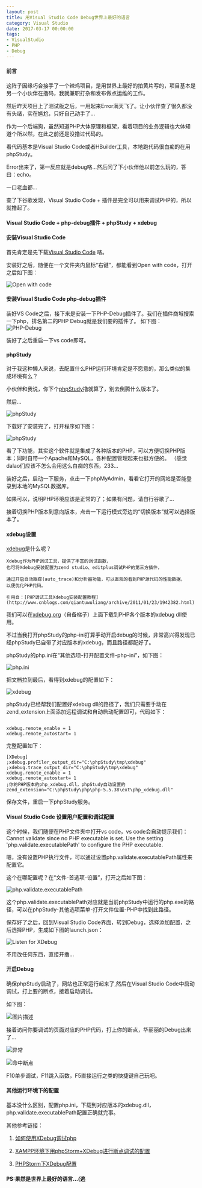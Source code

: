 ```yaml
---
layout: post
title: 用Visual Studio Code Debug世界上最好的语言
category: Visual Studio
date: 2017-03-17 00:00:00
tags:
- VisualStudio
- PHP
- Debug
---
```


#### 前言
这阵子因缘巧合接手了一个辣鸡项目，是用世界上最好的拍黄片写的，项目基本是另一个小伙伴在撸码，我就兼职打杂和发布做点运维的工作。

然后昨天项目上了测试版之后，一用起来Error满天飞了。让小伙伴查了很久都没有头绪，实在尴尬，只好自己动手了...

作为一个后端狗，虽然知道PHP大体原理和框架，看着项目的业务逻辑也大体知道个所以然，在此之前还是没撸过代码的。

看代码基本是Visual Studio Code或者HBuilder工具，本地跑代码很白痴的在用phpStudy。

Error出来了，第一反应就是debug咯...然后问了下小伙伴他以前怎么玩的，答曰：echo。

一口老血都...

查了下谷歌发现，Visual Studio Code + 插件是完全可以用来调试PHP的，所以就撸起了。


#### Visual Studio Code + php-debug插件 + phpStudy + xdebug

#### 安装Visual Studio Code

首先肯定是先下载[Visual Studio Code](http://code.visualstudio.com/) 咯。

安装好之后，随便在一个文件夹内鼠标“右键”，都能看到Open with code，打开之后如下图：

![Open with code](http://7xread.com1.z0.glb.clouddn.com/b1cee12e-6215-4f04-9dea-3721400e238b)

#### 安装Visual Studio Code php-debug插件
装好VS Code之后，接下来是安装一下PHP-Debug插件了。我们在插件商城搜索一下php，排名第二的PHP Debug就是我们要的插件了。
如下图：
![PHP-Debug](http://7xread.com1.z0.glb.clouddn.com/3f798ea9-bba9-4768-9f58-14257ddc1999)

装好了之后重启一下vs code即可。

#### phpStudy
对于我这种懒人来说，去配置什么PHP运行环境肯定是不愿意的，那么类似的集成环境有么？

小伙伴和我说，你下个[phpStudy](http://www.phpstudy.net/)撸就算了，别去倒腾什么版本了。

然后...

![phpStudy](http://7xread.com1.z0.glb.clouddn.com/6c8ea274-9da5-4168-ba80-f6a0f6e173c3)

下载好了安装完了，打开程序如下图：

![phpStudy](http://7xread.com1.z0.glb.clouddn.com/7d2d12e2-783f-4402-8900-0315905c6948)

看了下功能，其实这个软件就是集成了各种版本的PHP，可以方便切换PHP版本；同时自带一个Apache和MySQL，各种配置管理起来也挺方便的。
（感觉dalao们应该不怎么会用这么白痴的东西，233...

装好之后，启动一下服务，点击一下phpMyAdmin，看看它打开的网站是否能登录到本地的MySQL数据库。

如果可以，说明PHP环境应该是正常的了；如果有问题，请自行谷歌了...

接着切换PHP版本到意向版本，点击一下运行模式旁边的“切换版本”就可以选择版本了。

#### xdebug设置
[xdebug](https://xdebug.org/)是什么呢？
```
Xdebug作为PHP调试工具，提供了丰富的调试函数，
也可将Xdebug安装配置为zend studio、editplus调试PHP的第三方插件，

通过开启自动跟踪(auto_trace)和分析器功能，可以直观的看到PHP源代码的性能数据，
以便优化PHP代码。

引用自：[PHP调试工具Xdebug安装配置教程]
(http://www.cnblogs.com/qiantuwuliang/archive/2011/01/23/1942382.html)

```
我们可以在[xdebug.org](https://xdebug.org/)（自备梯子）上面下载到PHP各个版本的xdebug dll使用。

不过当我打开phpStudy的php-ini打算手动开启debug的时候，非常高兴得发现已经phpStudy已自带了对应版本的xdebug，而且路径都配好了。

phpStudy的php.ini在“其他选项-打开配置文件-php-ini”，如下图：

![php.ini](http://7xread.com1.z0.glb.clouddn.com/76b103cd-399c-4bce-a716-098adbd4d212)

把文档拉到最后，看得到xdebug的配置如下：

![xdebug](http://7xread.com1.z0.glb.clouddn.com/00285d82-f76f-4fd8-8ba6-f429de194809)

phpStudy已经帮我们配置好xdebug dll的路径了，我们只需要手动在zend_extension上面添加远程调试和自动启动配置即可，代码如下：

```

xdebug.remote_enable = 1
xdebug.remote_autostart= 1

```


完整配置如下：
```
[XDebug]
;xdebug.profiler_output_dir="C:\phpStudy\tmp\xdebug"
;xdebug.trace_output_dir="C:\phpStudy\tmp\xdebug"
xdebug.remote_enable = 1
xdebug.remote_autostart= 1
;你的PHP版本的php_xdebug.dll，phpStudy自动设置的
zend_extension="C:\phpStudy\php\php-5.5.38\ext\php_xdebug.dll"
```


保存文件，重启一下phpStudy服务。


#### Visual Studio Code 设置用户配置和调试配置

这个时候，我们随便在PHP文件夹中打开vs code，vs code会自动提示我们：Cannot validate since no PHP executable is set. Use the setting 'php.validate.executablePath' to configure the PHP executable.

嗯，没有设置PHP执行文件，可以通过设置php.validate.executablePath属性来配置它。

这个在哪配置呢？在“文件-首选项-设置”，打开之后如下图：


![php.validate.executablePath](http://7xread.com1.z0.glb.clouddn.com/df4428e9-9ef2-435a-a5f5-ae8bade00a39)

这个php.validate.executablePath对应就是当前phpStudy中运行的php.exe的路径，可以在phpStudy-其他选项菜单-打开文件位置-PHP中找到此路径。

保存好了之后，回到Visual Studio Code界面，转到Debug，选择添加配置，之后选择PHP，生成如下图的launch.json：

![Listen for XDebug](http://7xread.com1.z0.glb.clouddn.com/e1b74467-9142-4a2f-bf5e-89aa2c2e0127)


不用改任何东西，直接开撸...

#### 开启Debug

确保phpStudy启动了，网站也正常运行起来了,然后在Visual Studio Code中启动调试，打上要的断点，接着启动调试。

如下图：

![图片描述](http://7xread.com1.z0.glb.clouddn.com/7ac86cce-edc6-49a6-abb6-44f74c55a027)

接着访问你要调试的页面对应的PHP代码，打上你的断点，华丽丽的Debug出来了...

![异常](http://7xread.com1.z0.glb.clouddn.com/7f7739df-02d4-47e5-8e42-67b9bd9f75ee)


![命中断点](http://7xread.com1.z0.glb.clouddn.com/41913030-362c-45cb-a187-08eed7728e8c)


F10单步调试，F11跳入函数，F5直接运行之类的快捷键自己玩吧。


#### 其他运行环境下的配置

基本没什么区别，配置php.ini，下载到对应版本的xdebug.dll，php.validate.executablePath配置正确就完事。

其他参考链接：

1. [ 如何使用XDebug调试php](http://blog.csdn.net/ruihanchen/article/details/7705842)

2. [XAMPP环境下用phpStorm+XDebug进行断点调试的配置](http://www.chenxuanyi.cn/xampp-phpstorm-xdebug.html)

3. [PHPStorm下XDebug配置](http://blog.csdn.net/dc_726/article/details/9905517)


#### PS:果然是世界上最好的语言...(逃




































